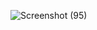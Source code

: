 ![Screenshot (95)](https://github.com/user-attachments/assets/4be59d75-44a4-487c-b373-5b6a3fcc33ae)
